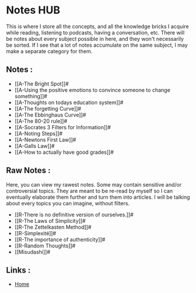 # Notes HUB

This is where I store all the concepts, and all the knowledge bricks I acquire while reading, listening to podcasts, having a conversation, etc. There will be notes about every subject possible in here, and they won't necessarily be sorted. If I see that a lot of notes accumulate on the same subject, I may make a separate category for them.


## Notes :
- [[A-The Bright Spot]]#
- [[A-Using the positive emotions to convince someone to change something]]#
- [[A-Thoughts on todays education system]]#
- [[A-The forgetting Curve]]#
- [[A-The Ebbinghaus Curve]]#
- [[A-The 80-20 rule]]#
- [[A-Socrates 3 Filters for Information]]#
- [[A-Noting Steps]]#
- [[A-Newtons First Law]]#
- [[A-Galls Law]]#
- [[A-How to actually have good grades]]#

## Raw Notes :
Here, you can view my rawest notes. Some may contain sensitive and/or controversial topics. They are meant to be re-read by myself so I can eventually elaborate them further and turn them into articles. I will be talking about every topics you can imagine, without filters.

- [[R-There is no definitive version of ourselves.]]#
- [[R-The Laws of Simplicity]]#
- [[R-The Zettelkasten Method]]#
- [[R-Simplexité]]#
- [[R-The importance of authenticity]]#
- [[R-Random Thoughts]]#
- [[Misudashi]]#

## Links :
- [Home](https://misudashi.ga/)